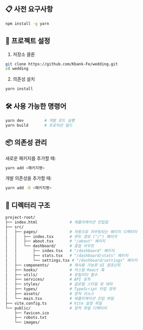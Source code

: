 ## 📋 사전 요구사항

```bash
npm install -g yarn
```

## 🚀 프로젝트 설정

1. 저장소 클론

```bash
git clone https://github.com/Kbank-Fe/wedding.git
cd wedding
```

2. 의존성 설치

```bash
yarn install
```

## 🛠️ 사용 가능한 명령어

```bash
yarn dev         # 개발 모드 실행
yarn build       # 프로덕션 빌드
```

## 📦 의존성 관리

새로운 패키지를 추가할 때:

```bash
yarn add <패키지명>
```

개발 의존성을 추가할 때:

```bash
yarn add -D <패키지명>
```

## 📂 디렉터리 구조

```bash
project-root/
├── index.html              # 애플리케이션 진입점
├── src/
│   ├── pages/              # 자동으로 라우팅되는 페이지 디렉터리
│   │   ├── index.tsx       # 루트 경로 ("/") 페이지
│   │   ├── about.tsx       # "/about" 페이지
│   │   └── dashboard/      # 중첩 라우트
│   │       ├── index.tsx   # "/dashboard" 페이지
│   │       ├── stats.tsx   # "/dashboard/stats" 페이지
│   │       └── settings.tsx # "/dashboard/settings" 페이지
│   ├── components/         # 재사용 가능한 UI 컴포넌트
│   ├── hooks/              # 커스텀 React 훅
│   ├── utils/              # 유틸리티 함수
│   ├── services/           # API 로직
│   ├── styles/             # 글로벌 스타일 및 테마
│   ├── types/              # TypeScript 타입 정의
│   ├── assets/             # 정적 리소스
│   └── main.tsx            # 애플리케이션 진입 파일
├── vite.config.ts          # Vite 설정 파일
└── public/                 # 정적 파일 디렉터리
    ├── favicon.ico
    ├── robots.txt
    └── images/
```
